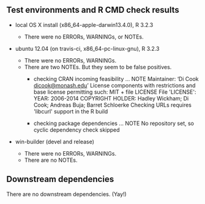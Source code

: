 ## Test environments and R CMD check results

* local OS X install (x86_64-apple-darwin13.4.0), R 3.2.3
  * There were no ERRORs, WARNINGs, or NOTEs.

* ubuntu 12.04 (on travis-ci, x86_64-pc-linux-gnu), R 3.2.3
  * There were no ERRORs, WARNINGs.  
  * There are two NOTEs. But they seem to be false positives.
    * checking CRAN incoming feasibility ... NOTE
    Maintainer: ‘Di Cook <dicook@monash.edu>’
    License components with restrictions and base license permitting such:
      MIT + file LICENSE
    File 'LICENSE':
      YEAR: 2006-2014
      COPYRIGHT HOLDER: Hadley Wickham; Di Cook; Andreas Buja; Barret Schloerke
    Checking URLs requires 'libcurl' support in the R build

    * checking package dependencies ... NOTE
      No repository set, so cyclic dependency check skipped

* win-builder (devel and release)
  * There were no ERRORs, WARNINGs.  
  * There are no NOTEs.


## Downstream dependencies
There are no downstream dependencies. (Yay!)
